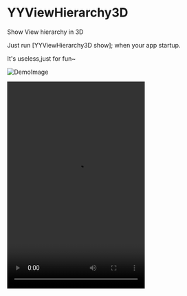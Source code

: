 YYViewHierarchy3D
=================

Show View hierarchy in 3D

Just run [YYViewHierarchy3D show]; when your app startup.

It's useless,just for fun~

![DemoImage](https://raw.github.com/ibireme/YYViewHierarchy3D/master/Demo/YYView3D.png
)

<video src="https://raw.github.com/ibireme/YYViewHierarchy3D/master/Demo/YYView3D.mp4" width="320" height="480" style="width:320;height:480" controls autoplay>
<source type=video/mp4 />
 Your browser does not support the video tag.
</video>
